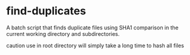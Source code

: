 # find-duplicates
A batch script that finds duplicate files using SHA1 comparison in the current working directory and subdirectories.

caution use in root directory will simply take a long time to hash all files
